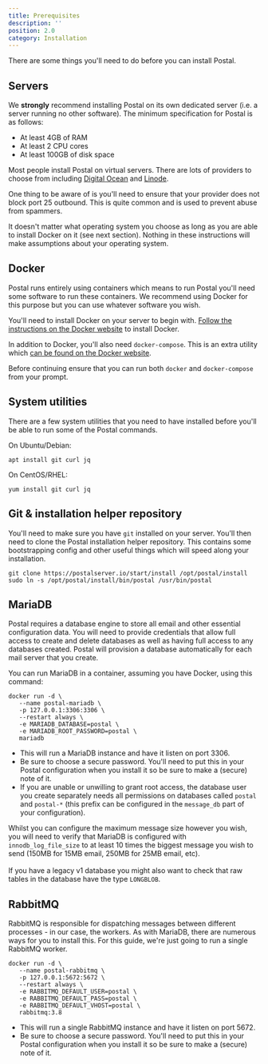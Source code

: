 ```yaml
---
title: Prerequisites
description: ''
position: 2.0
category: Installation
---
```


There are some things you'll need to do before you can install Postal.

## Servers

We **strongly** recommend installing Postal on its own dedicated server (i.e. a server running no other software). The minimum specification for Postal is as follows:

* At least 4GB of RAM
* At least 2 CPU cores
* At least 100GB of disk space

Most people install Postal on virtual servers. There are lots of providers to choose from including [Digital Ocean](https://m.do.co/c/17696597a9ed) and [Linode](https://www.linode.com).

One thing to be aware of is you'll need to ensure that your provider does not block port 25 outbound. This is quite common and is used to prevent abuse from spammers.

It doesn't matter what operating system you choose as long as you are able to install Docker on it (see next section). Nothing in these instructions will make assumptions about your operating system.

## Docker

Postal runs entirely using containers which means to run Postal you'll need some software to run these containers. We recommend using Docker for this purpose but you can use whatever software you wish.

You'll need to install Docker on your server to begin with. [Follow the instructions on the Docker website](https://docs.docker.com/get-docker/) to install Docker.

In addition to Docker, you'll also need `docker-compose`. This is an extra utility which [can be found on the Docker website](https://docs.docker.com/compose/install/).

Before continuing ensure that you can run both `docker` and `docker-compose` from your prompt.

## System utilities

There are a few system utilities that you need to have installed before you'll be able to run some of the Postal commands.

On Ubuntu/Debian:

```
apt install git curl jq
```

On CentOS/RHEL:

```
yum install git curl jq
```

## Git & installation helper repository

You'll need to make sure you have `git` installed on your server. You'll then need to clone the Postal installation helper repository. This contains some bootstrapping config and other useful things which will speed along your installation.

```
git clone https://postalserver.io/start/install /opt/postal/install
sudo ln -s /opt/postal/install/bin/postal /usr/bin/postal
```

## MariaDB

Postal requires a database engine to store all email and other essential configuration data. You will need to provide credentials that allow full access to create and delete databases as well as having full access to any databases created. Postal will provision a database automatically for each mail server that you create.

You can run MariaDB in a container, assuming you have Docker, using this command:

```
docker run -d \
   --name postal-mariadb \
   -p 127.0.0.1:3306:3306 \
   --restart always \
   -e MARIADB_DATABASE=postal \
   -e MARIADB_ROOT_PASSWORD=postal \
   mariadb
```

* This will run a MariaDB instance and have it listen on port 3306.
* Be sure to choose a secure password. You'll need to put this in your Postal configuration when you install it so be sure to make a (secure) note of it.
* If you are unable or unwilling to grant root access, the database user you create separately needs all permissions on databases called `postal` and `postal-*` (this prefix can be configured in the `message_db` part of your configuration).

<alert>
Whilst you can configure the maximum message size however you wish, you will need to verify that MariaDB is configured with <code>innodb_log_file_size</code> to at least 10 times the biggest message you wish to send (150MB for 15MB email, 250MB for 25MB email, etc).<br><br>If you have a legacy v1 database you might also want to check that raw tables in the database have the type <code>LONGBLOB</code>.
</alert>

## RabbitMQ

RabbitMQ is responsible for dispatching messages between different processes - in our case, the workers. As with MariaDB, there are numerous ways for you to install this. For this guide, we're just going to run a single RabbitMQ worker.

```
docker run -d \
   --name postal-rabbitmq \
   -p 127.0.0.1:5672:5672 \
   --restart always \
   -e RABBITMQ_DEFAULT_USER=postal \
   -e RABBITMQ_DEFAULT_PASS=postal \
   -e RABBITMQ_DEFAULT_VHOST=postal \
   rabbitmq:3.8
```

* This will run a single RabbitMQ instance and have it listen on port 5672.
* Be sure to choose a secure password. You'll need to put this in your Postal configuration when you install it so be sure to make a (secure) note of it.
